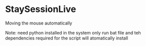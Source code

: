# StaySessionLive
Moving the mouse automatically 

Note:
need python installed in the system
only run bat file and teh dependencies required for the script will atomatically install
